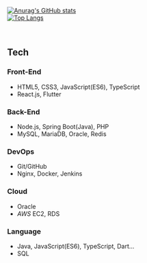 [![Anurag's GitHub stats](https://github-readme-stats-sigma-five.vercel.app/api?username=cellmin&show_icons=true&theme=tokyonight)](https://github.com/anuraghazra/github-readme-stats)
<br>
[![Top Langs](https://github-readme-stats.vercel.app/api/top-langs/?username=cellmin&layout=compact&theme=tokyonight)](https://github.com/anuraghazra/github-readme-stats)

<br>

## Tech
### Front-End
- HTML5, CSS3, JavaScript(ES6), TypeScript
- React.js, Flutter

### Back-End
- Node.js, Spring Boot(Java), PHP
- MySQL, MariaDB, Oracle, Redis

### DevOps
- Git/GitHub
- Nginx, Docker, Jenkins

### Cloud
- Oracle
- *AWS* EC2, RDS

### Language
- Java, JavaScript(ES6), TypeScript, Dart...
- SQL
